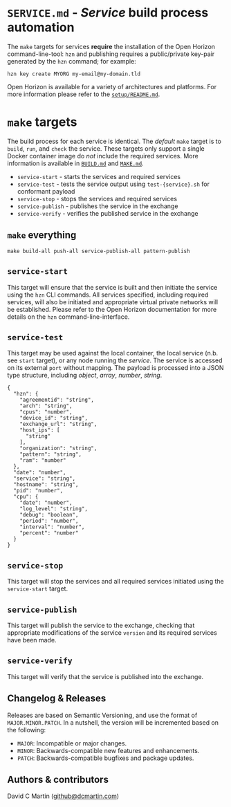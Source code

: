 # `SERVICE.md` - _Service_ build process automation

The `make` targets for services **require** the installation of the Open Horizon command-line-tool: `hzn` and publishing requires a public/private key-pair generated by the `hzn` command; for example:

```
hzn key create MYORG my-email@my-domain.tld
```

Open Horizon is available for a variety of architectures and platforms.  For more information please refer to the [`setup/README.md`][setup-readme-md].

# `make` targets

The build process for each service is identical.  The _default_ `make` target is to `build`, `run`, and `check` the  service.  These targets only support a single Docker container image do _not_ include the required services.  More information is available in [`BUILD.md`][build-md] and [`MAKE.md`][make-md].

+ `service-start` - starts the services and required services
+ `service-test` - tests the service output using `test-{service}.sh` for conformant payload
+ `service-stop` - stops the services and required services
+ `service-publish` - publishes the service in the exchange
+ `service-verify` - verifies the published service in the exchange

## `make` everything

```
make build-all push-all service-publish-all pattern-publish
```

## `service-start`

This target will ensure that the service is built and then initiate the service using the `hzn` CLI commands.  All services specified, including required services, will also be initiated and appropriate virtual private networks will be established.  Please refer to the Open Horizon documentation for more details on the `hzn` command-line-interface.

## `service-test`

This target may be used against the local container, the local service (n.b. see `start` target), or any node running the _service_.  The service is accessed on its external `port` without mapping.  The payload is processed into a JSON type structure, including _object_, _array_, _number_, _string_.

```
{
  "hzn": {
    "agreementid": "string",
    "arch": "string",
    "cpus": "number",
    "device_id": "string",
    "exchange_url": "string",
    "host_ips": [
      "string"
    ],
    "organization": "string",
    "pattern": "string",
    "ram": "number"
  },
  "date": "number",
  "service": "string",
  "hostname": "string",
  "pid": "number",
  "cpu": {
    "date": "number",
    "log_level": "string",
    "debug": "boolean",
    "period": "number",
    "interval": "number",
    "percent": "number"
  }
}
```

## `service-stop`

This target will stop the services and all required services initiated using the `service-start` target.

## `service-publish`

This target will publish the service to the exchange, checking that appropriate modifications of the service `version` and its required services have been made.

## `service-verify`

This target will verify that the service is published into the exchange.

[docker-start]: https://www.docker.com/get-started
[make-md]: https://github.com/dcmartin/open-horizon/blob/master/MAKE.md
[build-md]: https://github.com/dcmartin/open-horizon/blob/master/BUILD.md
[makevars-md]: https://github.com/dcmartin/open-horizon/blob/master/MAKEVARS.md
[setup-readme-md]: https://github.com/dcmartin/open-horizon/blob/master/setup/README.md

[travis-md]: https://github.com/dcmartin/open-horizon/blob/master/TRAVIS.md
[design-md]: https://github.com/dcmartin/open-horizon/blob/master/DESIGN.md
[travis-yaml]: https://github.com/dcmartin/open-horizon/blob/master/.travis.yml
[travis-ci]: https://travis-ci.org/
[build-pattern-video]: https://youtu.be/cv_rOdxXidA

[yolo-service]: https://github.com/dcmartin/open-horizon/tree/master/yolo/README.md
[hal-service]: https://github.com/dcmartin/open-horizon/tree/master/hal/README.md
[cpu-service]: https://github.com/dcmartin/open-horizon/tree/master/cpu/README.md
[wan-service]: https://github.com/dcmartin/open-horizon/tree/master/wan/README.md
[yolo2msghub-service]: https://github.com/dcmartin/open-horizon/tree/master/yolo2msghub/README.md
[motion2mqtt-service]: https://github.com/dcmartin/open-horizon/tree/master/motion2mqtt/README.md

## Changelog & Releases

Releases are based on Semantic Versioning, and use the format
of ``MAJOR.MINOR.PATCH``. In a nutshell, the version will be incremented
based on the following:

- ``MAJOR``: Incompatible or major changes.
- ``MINOR``: Backwards-compatible new features and enhancements.
- ``PATCH``: Backwards-compatible bugfixes and package updates.

## Authors & contributors

David C Martin (github@dcmartin.com)

[commits]: https://github.com/dcmartin/open-horizon/commits/master
[contributors]: https://github.com/dcmartin/open-horizon/graphs/contributors
[dcmartin]: https://github.com/dcmartin
[edge-fabric]: https://console.test.cloud.ibm.com/docs/services/edge-fabric/getting-started.html
[edge-install]: https://console.test.cloud.ibm.com/docs/services/edge-fabric/adding-devices.html
[edge-slack]: https://ibm-cloudplatform.slack.com/messages/edge-fabric-users/
[ibm-apikeys]: https://console.bluemix.net/iam/#/apikeys
[ibm-registration]: https://console.bluemix.net/registration/
[issue]: https://github.com/dcmartin/open-horizon/issues
[macos-install]: http://pkg.bluehorizon.network/macos
[open-horizon]: http://github.com/open-horizon/
[repository]: https://github.com/dcmartin/open-horizon
[setup]: https://github.com/dcmartin/open-horizon/blob/master/setup/README.md
